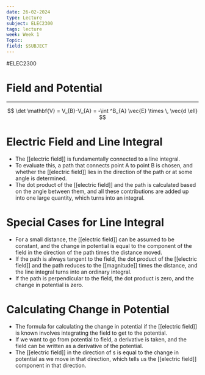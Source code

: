 ```yaml
---
date: 26-02-2024
type: Lecture
subject: ELEC2300
tags: lecture
week: Week 1
Topic:
field: $SUBJECT
---
```

#ELEC2300

# Field and Potential
---
$$
\det \mathbf{V} = V_{B}-V_{A} = -\int ^B_{A} \vec{E} \times  \, \vec{d \ell} 
$$
# Electric Field and Line Integral
- The [[electric field]] is fundamentally connected to a line integral.
- To evaluate this, a path that connects point A to point B is chosen, and whether the [[electric field]] lies in the direction of the path or at some angle is determined.
- The dot product of the [[electric field]] and the path is calculated based on the angle between them, and all these contributions are added up into one large quantity, which turns into an integral.

# Special Cases for Line Integral
- For a small distance, the [[electric field]] can be assumed to be constant, and the change in potential is equal to the component of the field in the direction of the path times the distance moved.
- If the path is always tangent to the field, the dot product of the [[electric field]] and the path reduces to the [[magnitude]] times the distance, and the line integral turns into an ordinary integral.
- If the path is perpendicular to the field, the dot product is zero, and the change in potential is zero.

# Calculating Change in Potential
- The formula for calculating the change in potential if the [[electric field]] is known involves integrating the field to get to the potential.
- If we want to go from potential to field, a derivative is taken, and the field can be written as a derivative of the potential.
- The [[electric field]] in the direction of s is equal to the change in potential as we move in that direction, which tells us the [[electric field]] component in that direction.
